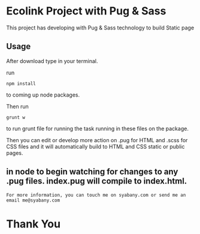 # Ecolink Project with Pug & Sass

This project has developing with Pug & Sass technology to build Static page

## Usage

After download type in your terminal.

run
```
npm install
```
to coming up node packages.

Then run

```
grunt w
```
to run grunt file for running the task running in these files on the package.

Then you can edit or develop more action on .pug for HTML and .scss for CSS files and it will automatically build to HTML and CSS static or public pages.

## in node to begin watching for changes to any .pug files. index.pug will compile to index.html.

```
For more information, you can touch me on syabany.com or send me an email me@syabany.com
```

# Thank You
